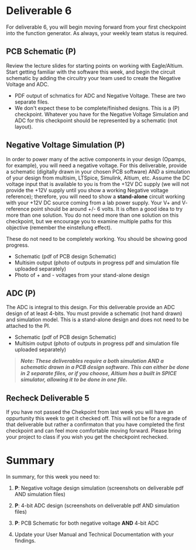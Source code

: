 
# Deliverable 6
For deliverable 6, you will begin moving forward from your first checkpoint into the function generator.  As always, your weekly team status is required.

## PCB Schematic (P)
Review the lecture slides for starting points on working with Eagle/Altium. Start getting familiar with the software this week, and begin the circuit schematic by adding the circuitry your team used to create the Negative Voltage and ADC.
- PDF output of schmatics for ADC and Negative Voltage.  These are two separate files.
- We don't expect these to be complete/finished designs.  This is a (P) checkpoint.  Whatever you have for the Negative Voltage Simulation and ADC for this checkpoint should be represented by a schematic (not layout).

## Negative Voltage Simulation (P)
In order to power many of the active components in your design (Opamps, for example), you will need a negative voltage.  For this deliverable, provide a schematic (digitally drawn in your chosen PCB software) AND a simulation of your design from multisim, LTSpice, Simulink, Altium, etc.  Assume the DC voltage input that is available to you is from the +12V DC supply (we will not provide the +12V supply until you show a working Negative voltage reference); therefore, you will need to show a **stand-alone** circuit working with your +12V DC source coming from a lab power supply. Your V+ and V- reference point should be around +/- 6 volts. 
It is often a good idea to try more than one solution.  You do not need more than one solution on this checkpoint, but we encourage you to examine multiple paths for this objective (remember the einstellung effect).

These do not need to be completely working.  You should be showing good progress.
- Schematic (pdf of PCB design Schematic)
- Multisim output (photo of outputs in progress pdf and simulation file uploaded separately)
- Photo of + and - voltages from your stand-alone design


## ADC (P)
The ADC is integral to this design.  For this deliverable provide an ADC design of at least 4-bits.  You must provide a schematic (not hand drawn) and simulation model.  This is a stand-alone design and does not need to be attached to the PI.  

- Schematic (pdf of PCB design Schematic)
- Multisim output (photo of outputs in progress pdf and simulation file uploaded separately)

>***Note: These deliverables require a both simulation AND a schematic drawn in a PCB design software. This can either be done in 2 separate files, or if you choose, Altium has a built in SPICE simulator, allowing it to be done in one file.***

## Recheck Deliverable 5
If you have not passed the Chekpoint from last week you will have an oppurtunity this week to get it checked off. This will not be for a regrade of that deliverable but rather a confirmaton that you have completed the first checkpoint and can feel more comfortable moving forward. Please bring your project to class if you wish you get the checkpoint rechecked.


# Summary

In summary, for this week you need to:

1. **P**: Negative voltage design simulation (screenshots on deliverable pdf AND simulation files)

2. **P**: 4-bit ADC design (screenshots on deliverable pdf AND simulation files)

3. **P**: PCB Schematic for both negative voltage **AND** 4-bit ADC

4. Update your User Manual and Technical Documentation with your findings.
